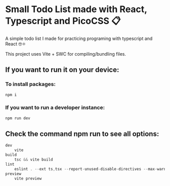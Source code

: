 # Small Todo List made with React, Typescript and PicoCSS 📋

A simple todo list I made for practicing programing with typescript and React 🤓⚛️

This project uses Vite + SWC for compiling/bundling files.


## If you want to run it on your device:

### To install packages:
```js
npm i
```

### If you want to run a developer instance:
```js
npm run dev
```

## Check the command npm run to see all options:
```js
dev
    vite
build
    tsc && vite build
lint
    eslint . --ext ts,tsx --report-unused-disable-directives --max-warnings 0
preview
    vite preview
```